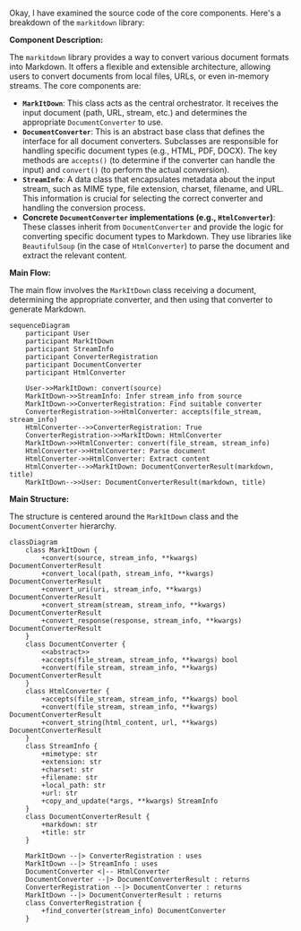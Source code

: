 Okay, I have examined the source code of the core components. Here's a breakdown of the `markitdown` library:

**Component Description:**

The `markitdown` library provides a way to convert various document formats into Markdown. It offers a flexible and extensible architecture, allowing users to convert documents from local files, URLs, or even in-memory streams. The core components are:

*   **`MarkItDown`**: This class acts as the central orchestrator. It receives the input document (path, URL, stream, etc.) and determines the appropriate `DocumentConverter` to use.
*   **`DocumentConverter`**: This is an abstract base class that defines the interface for all document converters. Subclasses are responsible for handling specific document types (e.g., HTML, PDF, DOCX). The key methods are `accepts()` (to determine if the converter can handle the input) and `convert()` (to perform the actual conversion).
*   **`StreamInfo`**: A data class that encapsulates metadata about the input stream, such as MIME type, file extension, charset, filename, and URL. This information is crucial for selecting the correct converter and handling the conversion process.
*   **Concrete `DocumentConverter` implementations (e.g., `HtmlConverter`)**: These classes inherit from `DocumentConverter` and provide the logic for converting specific document types to Markdown. They use libraries like `BeautifulSoup` (in the case of `HtmlConverter`) to parse the document and extract the relevant content.

**Main Flow:**

The main flow involves the `MarkItDown` class receiving a document, determining the appropriate converter, and then using that converter to generate Markdown.

```mermaid
sequenceDiagram
    participant User
    participant MarkItDown
    participant StreamInfo
    participant ConverterRegistration
    participant DocumentConverter
    participant HtmlConverter

    User->>MarkItDown: convert(source)
    MarkItDown->>StreamInfo: Infer stream_info from source
    MarkItDown->>ConverterRegistration: Find suitable converter
    ConverterRegistration->>HtmlConverter: accepts(file_stream, stream_info)
    HtmlConverter-->>ConverterRegistration: True
    ConverterRegistration->>MarkItDown: HtmlConverter
    MarkItDown->>HtmlConverter: convert(file_stream, stream_info)
    HtmlConverter->>HtmlConverter: Parse document
    HtmlConverter->>HtmlConverter: Extract content
    HtmlConverter-->>MarkItDown: DocumentConverterResult(markdown, title)
    MarkItDown-->>User: DocumentConverterResult(markdown, title)
```

**Main Structure:**

The structure is centered around the `MarkItDown` class and the `DocumentConverter` hierarchy.

```mermaid
classDiagram
    class MarkItDown {
        +convert(source, stream_info, **kwargs) DocumentConverterResult
        +convert_local(path, stream_info, **kwargs) DocumentConverterResult
        +convert_uri(uri, stream_info, **kwargs) DocumentConverterResult
        +convert_stream(stream, stream_info, **kwargs) DocumentConverterResult
        +convert_response(response, stream_info, **kwargs) DocumentConverterResult
    }
    class DocumentConverter {
        <<abstract>>
        +accepts(file_stream, stream_info, **kwargs) bool
        +convert(file_stream, stream_info, **kwargs) DocumentConverterResult
    }
    class HtmlConverter {
        +accepts(file_stream, stream_info, **kwargs) bool
        +convert(file_stream, stream_info, **kwargs) DocumentConverterResult
        +convert_string(html_content, url, **kwargs) DocumentConverterResult
    }
    class StreamInfo {
        +mimetype: str
        +extension: str
        +charset: str
        +filename: str
        +local_path: str
        +url: str
        +copy_and_update(*args, **kwargs) StreamInfo
    }
    class DocumentConverterResult {
        +markdown: str
        +title: str
    }

    MarkItDown --|> ConverterRegistration : uses
    MarkItDown --|> StreamInfo : uses
    DocumentConverter <|-- HtmlConverter
    DocumentConverter --|> DocumentConverterResult : returns
    ConverterRegistration --|> DocumentConverter : returns
    MarkItDown --|> DocumentConverterResult : returns
    class ConverterRegistration {
        +find_converter(stream_info) DocumentConverter
    }
```